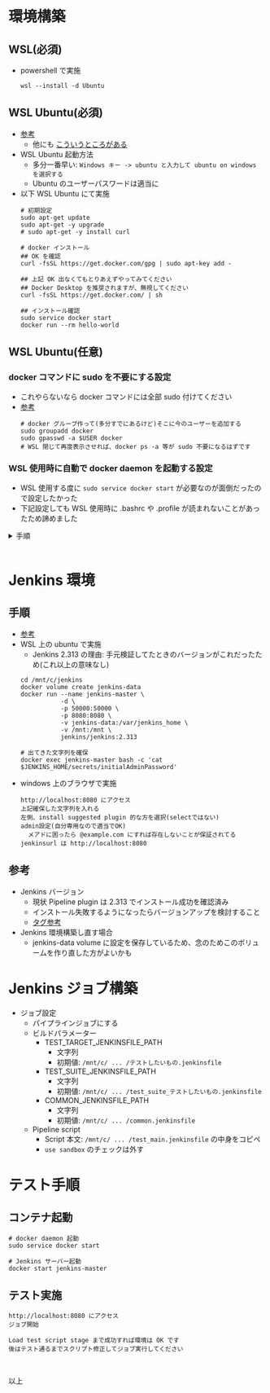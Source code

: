 # 環境構築
## WSL(必須)
- powershell で実施
  ```
  wsl --install -d Ubuntu
  ```

## WSL Ubuntu(必須)
- [参考](https://docs.docker.jp/linux/step_one.html)
  - 他にも [こういうところがある](https://zenn.dev/taiga533/articles/11f1b21ef4a5ff)
- WSL Ubuntu 起動方法
  - 多分一番早い: `Windows キー -> ubuntu と入力して ubuntu on windows を選択する`
  - Ubuntu のユーザーパスワードは適当に
- 以下 WSL Ubuntu にて実施
  ```
  # 初期設定
  sudo apt-get update
  sudo apt-get -y upgrade
  # sudo apt-get -y install curl
  
  # docker インストール
  ## OK を確認
  curl -fsSL https://get.docker.com/gpg | sudo apt-key add -
  
  ## 上記 OK 出なくてもとりあえずやってみてください
  ## Docker Desktop を推奨されますが、無視してください
  curl -fsSL https://get.docker.com/ | sh
  
  ## インストール確認
  sudo service docker start
  docker run --rm hello-world
  ```

## WSL Ubuntu(任意)
### docker コマンドに sudo を不要にする設定
- これやらないなら docker コマンドには全部 sudo 付けてください
- [参考](https://qiita.com/DQNEO/items/da5df074c48b012152ee)
  ```
  # docker グループ作って(多分すでにあるけど)そこに今のユーザーを追加する
  sudo groupadd docker
  sudo gpasswd -a $USER docker
  # WSL 閉じて再度表示させれば、docker ps -a 等が sudo 不要になるはずです
  ```

### WSL 使用時に自動で docker daemon を起動する設定
- WSL 使用する度に `sudo service docker start` が必要なのが面倒だったので設定したかった
- 下記設定しても WSL 使用時に .bashrc や .profile が読まれないことがあったため諦めました

<details><summary>手順</summary><div>

- [参考](https://zenn.dev/taiga533/articles/11f1b21ef4a5ff)
  ```
  # daemon 起動コマンドの sudo でのパスワード入力回避設定
  sudo visudo
  # エディタにて以下追記して保存(ユーザー名は Ubuntu のもの)
  # GNU エディタの場合、Ctrl + x -> y で保存して終了
  ユーザー名 ALL=NOPASSWD: /usr/sbin/service docker start, /usr/sbin/service docker stop, /usr/sbin/service docker restart
  
  # WSL 使用時の docker daemon 起動設定
  sudo vim $HOME/.bashrc
  # 以下追記して保存
  service docker status > /dev/null 2>&1
  if [ $? = 1 ]; then
    sudo service docker start
  fi
  
  # Ubuntu on WSL でターミナルログイン時に .bashrc を読み込ませる設定
  sudo vim $HOME/.bash_profile
  # 以下記載して保存
  if [[ -f ~/.bashrc ]] ; then
    . ~/.bashrc
  fi
  ```

</div></details>

<br>

# Jenkins 環境
## 手順
- [参考](https://batmat.net/2018/09/07/how-to-run-and-upgrade-jenkins-using-the-official-docker-image/)
- WSL 上の ubuntu で実施
  - Jenkins 2.313 の理由: 手元検証してたときのバージョンがこれだったため(これ以上の意味なし)
  ```
  cd /mnt/c/jenkins
  docker volume create jenkins-data
  docker run --name jenkins-master \
             -d \
             -p 50000:50000 \
             -p 8080:8080 \
             -v jenkins-data:/var/jenkins_home \
             -v /mnt:/mnt \
             jenkins/jenkins:2.313
  
  # 出てきた文字列を確保
  docker exec jenkins-master bash -c 'cat $JENKINS_HOME/secrets/initialAdminPassword'
  ```
- windows 上のブラウザで実施
  ```
  http://localhost:8080 にアクセス
  上記確保した文字列を入れる
  左側、install suggested plugin 的な方を選択(selectではない)
  admin設定(自分専用なので適当でOK)
    メアドに困ったら @example.com にすれば存在しないことが保証されてる
  jenkinsurl は http://localhost:8080
  ```

## 参考
- Jenkins バージョン
  - 現状 Pipeline plugin は 2.313 でインストール成功を確認済み
  - インストール失敗するようになったらバージョンアップを検討すること
  - [タグ参考](https://hub.docker.com/r/jenkins/jenkins)
- Jenkins 環境構築し直す場合
  - jenkins-data volume に設定を保存しているため、念のためこのボリュームを作り直した方がよいかも

# Jenkins ジョブ構築
- ジョブ設定
  - パイプラインジョブにする
  - ビルドパラメーター
    - TEST_TARGET_JENKINSFILE_PATH
      - 文字列
      - 初期値: `/mnt/c/ ... /テストしたいもの.jenkinsfile`
    - TEST_SUITE_JENKINSFILE_PATH
      - 文字列
      - 初期値: `/mnt/c/ ... /test_suite_テストしたいもの.jenkinsfile`
    - COMMON_JENKINSFILE_PATH
      - 文字列
      - 初期値: `/mnt/c/ ... /common.jenkinsfile`
  - Pipeline script
    - Script 本文: `/mnt/c/ ... /test_main.jenkinsfile` の中身をコピペ
    - `use sandbox` のチェックは外す

# テスト手順
## コンテナ起動
```
# docker daemon 起動
sudo service docker start

# Jenkins サーバー起動
docker start jenkins-master
```

## テスト実施
```
http://localhost:8080 にアクセス
ジョブ開始

Load test script stage まで成功すれば環境は OK です
後はテスト通るまでスクリプト修正してジョブ実行してください
```

<br>

以上
